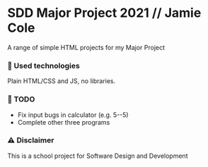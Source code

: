 # SDD Major Project 2021 // Jamie Cole 
A range of simple HTML projects for my Major Project


### 🚀 Used technologies
Plain HTML/CSS and JS, no libraries.

### 📝 TODO
- Fix input bugs in calculator (e.g. 5--5)
- Complete other three programs

### ⚠️ Disclaimer
This is a school project for Software Design and Development

